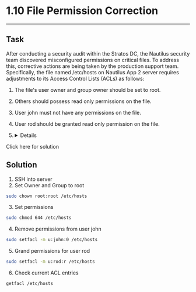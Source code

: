 # 1.10 File Permission Correction
---
## Task
After conducting a security audit within the Stratos DC, the Nautilus security team discovered misconfigured permissions on critical files. To address this, corrective actions are being taken by the production support team. Specifically, the file named /etc/hosts on Nautilus App 2 server requires adjustments to its Access Control Lists (ACLs) as follows:  

1. The file's user owner and group owner should be set to root.  
2. Others should possess read only permissions on the file.  
3. User john must not have any permissions on the file.  
4. User rod should be granted read only permission on the file.

5. <details>
  <summary>Click here for solution </summary>
  
## Solution
1. SSH into server
2. Set Owner and Group to root
```bash
sudo chown root:root /etc/hosts
```
3. Set permissions
```bash
sudo chmod 644 /etc/hosts
```
4. Remove permissions from user john
```bash
sudo setfacl -m u:john:0 /etc/hosts
```
5. Grand permissions for user rod
```bash
sudo setfacl -m u:rod:r /etc/hosts
```
6. Check current ACL entries
```bash
getfacl /etc/hosts
```
</details>
